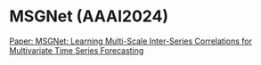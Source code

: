 # MSGNet (AAAI2024)
[Paper: MSGNet: Learning Multi-Scale Inter-Series Correlations for Multivariate Time Series Forecasting](https://arxiv.org/abs/2401.00423)

